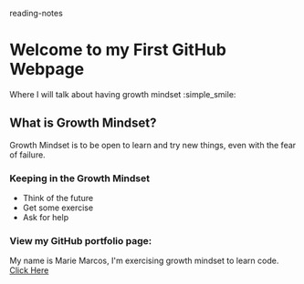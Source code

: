 reading-notes

# Welcome to my First GitHub Webpage

Where I will talk about having growth mindset :simple_smile:

## What is Growth Mindset?
Growth Mindset is to be open to learn and try new things, even with the fear of failure.

### **Keeping in the Growth Mindset**
- Think of the future
- Get some exercise
- Ask for help

### View my GitHub portfolio page:
My name is Marie Marcos, I'm exercising growth mindset to learn code.
[Click Here](https://github.com/Mmarcos01?tab=repositories)
